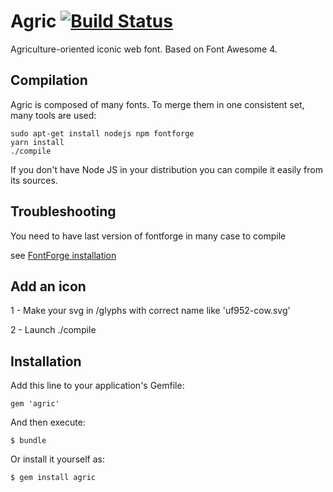# Agric [![Build Status](https://travis-ci.org/ekylibre/agric.png)](https://travis-ci.org/ekylibre/agric)

Agriculture-oriented iconic web font. Based on Font Awesome 4.

## Compilation

Agric is composed of many fonts. To merge them in one consistent set, many tools are used:

    sudo apt-get install nodejs npm fontforge
    yarn install
    ./compile

If you don't have Node JS in your distribution you can compile it easily from its sources.

## Troubleshooting

You need to have last version of fontforge in many case to compile

see [FontForge installation](https://github.com/fontforge/fontforge/blob/master/INSTALL.md)

## Add an icon

1 - Make your svg in /glyphs with correct name like 'uf952-cow.svg'

2 - Launch ./compile

## Installation

Add this line to your application's Gemfile:

    gem 'agric'

And then execute:

    $ bundle

Or install it yourself as:

    $ gem install agric
